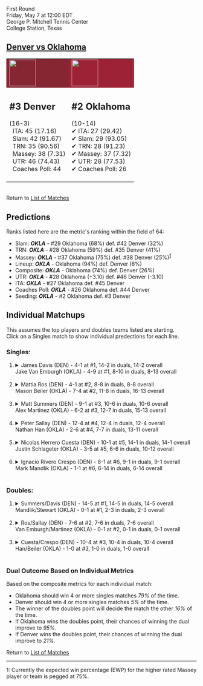 First Round  
Friday, May 7 at 12:00 EDT  
George P. Mitchell Tennis Center  
College Station, Texas  
## [Denver vs Oklahoma](https://www.ncaa.com/game/5833376)  

<table><tr style="background-color: #d9d9d9 !important"><td style="background-color: #862633 !important"><img src="https://www.ncaa.com/sites/default/files/images/logos/schools/d/denver.70.png" width="70" height="70" /></td><td style="background-color: #9D2235 !important"><img src="https://www.ncaa.com/sites/default/files/images/logos/schools/o/oklahoma.70.png" width="70" height="70" /></td></tr><tr>
<td>  

<h2>#3 Denver</h2>  
(16-3)<br>  
&nbsp; ITA: 45 (17.16)<br>  
&nbsp; Slam: 42 (91.67)<br>  
&nbsp; TRN: 35 (90.56)<br>  
&nbsp; Massey: 38 (7.31)<br>  
&nbsp; UTR: 46 (74.43)<br>  
&nbsp; Coaches Poll: 44<br>  
<br>  

</td>
<td>  

<h2>#2 Oklahoma</h2>  
(10-14)<br>  
&#10004; ITA: 27 (29.42)<br>  
&#10004; Slam: 29 (93.05)<br>  
&#10004; TRN: 28 (91.23)<br>  
&#10004; Massey: 37 (7.32)<br>  
&#10004; UTR: 28 (77.53)<br>  
&#10004; Coaches Poll: 26<br>  
<br>  

</td>
</tr></table>  


<br>Return to [List of Matches](../index.md)  

## Predictions  

Ranks listed here are the metric's ranking within the field of 64:  
- Slam: ***OKLA*** - #29 Oklahoma (68%) def. #42 Denver (32%)  
- TRN: ***OKLA*** - #28 Oklahoma (59%) def. #35 Denver (41%)  
- Massey: ***OKLA*** - #37 Oklahoma (75%) def. #38 Denver (25%)<sup>[1](#footnote1)</sup>  
- Lineup: ***OKLA*** - Oklahoma (94%) def. Denver (6%)  
- Composite: ***OKLA*** - Oklahoma (74%) def. Denver (26%)  
- UTR: ***OKLA*** - #28 Oklahoma (+3.10) def. #46 Denver (-3.10)  
- ITA: ***OKLA*** - #27 Oklahoma def. #45 Denver  
- Coaches Poll: ***OKLA*** - #26 Oklahoma def. #44 Denver  
- Seeding: ***OKLA*** - #2 Oklahoma def. #3 Denver  

## Individual Matchups  
This assumes the top players and doubles teams listed are starting.  
Click on a Singles match to show individual predections for each line.  

### Singles:  

<ol>
<li><details>
<summary markdown="span">James Davis (DEN) - 4-1 at #1, 14-2 in duals, 14-2 overall<br>Jake Van Emburgh (OKLA) - 4-9 at #1, 8-10 in duals, 8-13 overall</summary>
<h4>Predictions</h4><ul>
<li>Slam: <b><i>OKLA</i></b> - Emburgh (57%) def. Davis (43%)</li>  
<li>TRN: <b><i>OKLA</i></b> - Emburgh (53%) def. Davis (47%)</li>  
<li>Massey: <b><i>DEN</i></b> - Davis (75%) def. Emburgh (25%)<sup><a href="#footnote1">1</a></sup></li>  
<li>UTR: <b><i>OKLA</i></b> - Emburgh (79%) def. Davis (21%)</li>  
<li>Composite: <b><i>OKLA</i></b> - Emburgh (53%) def. Davis (47%)</li>  
<li>ITA: <b><i>OKLA</i></b> - Emburgh (7.98) def. Davis (6.67)</li>  
</ul>
</details>&nbsp;</li>
<li><details>
<summary markdown="span">Mattia Ros (DEN) - 4-1 at #2, 8-8 in duals, 8-8 overall<br>Mason Beiler (OKLA) - 7-4 at #2, 11-8 in duals, 16-13 overall</summary>
<h4>Predictions</h4><ul>
<li>Slam: <b><i>OKLA</i></b> - Beiler (80%) def. Ros (20%)</li>  
<li>TRN: <b><i>OKLA</i></b> - Beiler (93%) def. Ros (7%)</li>  
<li>Massey: <b><i>OKLA</i></b> - Beiler (75%) def. Ros (25%)<sup><a href="#footnote1">1</a></sup></li>  
<li>UTR: <b><i>OKLA</i></b> - Beiler (92%) def. Ros (8%)</li>  
<li>Composite: <b><i>OKLA</i></b> - Beiler (85%) def. Ros (15%)</li>  
<li>ITA: <b><i>OKLA</i></b> - Beiler (10.05) def. Ros (1.92)</li>  
</ul>
</details>&nbsp;</li>
<li><details>
<summary markdown="span">Matt Summers (DEN) - 9-1 at #3, 10-6 in duals, 10-6 overall<br>Alex Martinez (OKLA) - 6-2 at #3, 12-7 in duals, 15-13 overall</summary>
<h4>Predictions</h4><ul>
<li>Slam: <b><i>OKLA</i></b> - Martinez (71%) def. Summers (29%)</li>  
<li>TRN: <b><i>OKLA</i></b> - Martinez (83%) def. Summers (17%)</li>  
<li>Massey: <b><i>OKLA</i></b> - Martinez (75%) def. Summers (25%)<sup><a href="#footnote1">1</a></sup></li>  
<li>UTR: <b><i>OKLA</i></b> - Martinez (74%) def. Summers (26%)</li>  
<li>Composite: <b><i>OKLA</i></b> - Martinez (76%) def. Summers (24%)</li>  
<li>ITA: <b><i>OKLA</i></b> - Martinez (2.93) def. Summers (2.15)</li>  
</ul>
</details>&nbsp;</li>
<li><details>
<summary markdown="span">Peter Sallay (DEN) - 12-4 at #4, 12-4 in duals, 12-4 overall<br>Nathan Han (OKLA) - 2-6 at #4, 7-7 in duals, 13-11 overall</summary>
<h4>Predictions</h4><ul>
<li>Slam: <b><i>OKLA</i></b> - Han (80%) def. Sallay (20%)</li>  
<li>TRN: <b><i>OKLA</i></b> - Han (87%) def. Sallay (13%)</li>  
<li>Massey: <b><i>OKLA</i></b> - Han (75%) def. Sallay (25%)<sup><a href="#footnote1">1</a></sup></li>  
<li>UTR: <b><i>OKLA</i></b> - Han (86%) def. Sallay (14%)</li>  
<li>Composite: <b><i>OKLA</i></b> - Han (82%) def. Sallay (18%)</li>  
<li>ITA: <b><i>DEN</i></b> - Sallay (2.45) def. Han (1.72)</li>  
</ul>
</details>&nbsp;</li>
<li><details>
<summary markdown="span">Nicolas Herrero Cuesta (DEN) - 10-1 at #5, 14-1 in duals, 14-1 overall<br>Justin Schlageter (OKLA) - 3-5 at #5, 6-6 in duals, 10-12 overall</summary>
<h4>Predictions</h4><ul>
<li>Slam: <b><i>OKLA</i></b> - Schlageter (72%) def. Cuesta (28%)</li>  
<li>TRN: <b><i>OKLA</i></b> - Schlageter (65%) def. Cuesta (35%)</li>  
<li>Massey: <b><i>DEN</i></b> - Cuesta (75%) def. Schlageter (25%)<sup><a href="#footnote1">1</a></sup></li>  
<li>UTR: <b><i>OKLA</i></b> - Schlageter (85%) def. Cuesta (15%)</li>  
<li>Composite: <b><i>OKLA</i></b> - Schlageter (61%) def. Cuesta (39%)</li>  
<li>ITA: <b><i>DEN</i></b> - Cuesta (3.64) def. Schlageter (0.00)</li>  
</ul>
</details>&nbsp;</li>
<li><details>
<summary markdown="span">Ignacio Rivero Crespo (DEN) - 8-1 at #6, 9-1 in duals, 9-1 overall<br>Mark Mandlik (OKLA) - 1-1 at #6, 6-14 in duals, 6-14 overall</summary>
<h4>Predictions</h4><ul>
<li>Slam: <b><i>OKLA</i></b> - Mandlik (91%) def. Crespo (9%)</li>  
<li>TRN: <b><i>OKLA</i></b> - Mandlik (78%) def. Crespo (22%)</li>  
<li>Massey: <b><i>DEN</i></b> - Crespo (75%) def. Mandlik (25%)<sup><a href="#footnote1">1</a></sup></li>  
<li>UTR: <b><i>OKLA</i></b> - Mandlik (99%) def. Crespo (1%)</li>  
<li>Composite: <b><i>OKLA</i></b> - Mandlik (73%) def. Crespo (27%)</li>  
<li>ITA: <b><i>DEN</i></b> - Crespo (3.50) def. Mandlik (0.00)</li>  
</ul>
</details>&nbsp;</li>
</ol>

### Doubles:  

<ol>
<li><details>
<summary markdown="span">Summers/Davis (DEN) - 14-5 at #1, 14-5 in duals, 14-5 overall<br>Mandlik/Stewart (OKLA) - 0-1 at #1, 2-3 in duals, 2-3 overall</summary>
<br>Sorry, we don't have any metrics for this match
</details>&nbsp;</li>
<li><details>
<summary markdown="span">Ros/Sallay (DEN) - 7-6 at #2, 7-6 in duals, 7-6 overall<br>Van Emburgh/Martinez (OKLA) - 0-1 at #2, 0-1 in duals, 0-1 overall</summary>
<br>Sorry, we don't have any metrics for this match
</details>&nbsp;</li>
<li><details>
<summary markdown="span">Cuesta/Crespo (DEN) - 10-4 at #3, 10-4 in duals, 10-4 overall<br>Han/Beiler (OKLA) - 1-0 at #3, 1-0 in duals, 1-0 overall</summary>
<br>Sorry, we don't have any metrics for this match
</details>&nbsp;</li>
</ol>

### Dual Outcome Based on Individual Metrics  
  
Based on the composite metrics for each individual match:  
- Oklahoma should win 4 or more singles matches _79%_ of the time.  
- Denver should win 4 or more singles matches _5%_ of the time.  
- The winner of the doubles point will decide the match the other _16%_ of the time.  
- If Oklahoma wins the doubles point, their chances of winning the dual improve to _95%_.  
- If Denver wins the doubles point, their chances of winning the dual improve to _21%_.  
  
Return to [List of Matches](../index.md)  
  
------
<a name="footnote1">1</a>: Currently the expected win percentage (EWP) for the higher rated Massey player or team is pegged at 75%.
